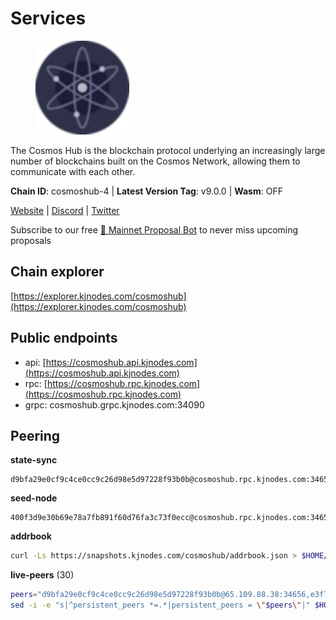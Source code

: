 # Services

<figure><img src="https://raw.githubusercontent.com/kj89/cosmos-images/main/logos/cosmoshub.png" width="150" alt=""><figcaption></figcaption></figure>

The Cosmos Hub is the blockchain protocol underlying an  increasingly large number of blockchains built on the  Cosmos Network, allowing them to communicate with each other.

**Chain ID**: cosmoshub-4 | **Latest Version Tag**: v9.0.0 | **Wasm**: OFF

[Website](https://hub.cosmos.network) | [Discord](https://discord.gg/cosmosnetwork) | [Twitter](https://twitter.com/cosmoshub)



Subscribe to our free [🤖 Mainnet Proposal Bot](https://t.me/kjnodes_proposal_bot) to never miss upcoming proposals


## Chain explorer
[https://explorer.kjnodes.com/cosmoshub](https://explorer.kjnodes.com/cosmoshub)

## Public endpoints

* api: [https://cosmoshub.api.kjnodes.com](https://cosmoshub.api.kjnodes.com)
* rpc: [https://cosmoshub.rpc.kjnodes.com](https://cosmoshub.rpc.kjnodes.com)
* grpc: cosmoshub.grpc.kjnodes.com:34090

## Peering

**state-sync**

```text
d9bfa29e0cf9c4ce0cc9c26d98e5d97228f93b0b@cosmoshub.rpc.kjnodes.com:34656
```

**seed-node**

```text
400f3d9e30b69e78a7fb891f60d76fa3c73f0ecc@cosmoshub.rpc.kjnodes.com:34659
```

**addrbook**
```bash
curl -Ls https://snapshots.kjnodes.com/cosmoshub/addrbook.json > $HOME/.gaia/config/addrbook.json
```

**live-peers** (30)
```bash
peers="d9bfa29e0cf9c4ce0cc9c26d98e5d97228f93b0b@65.109.88.38:34656,e3f76b923d03fc99510b31049144e22d8f0f0587@65.108.193.249:2010,1cce99042f884d669e7287e3e362bff8e385c63e@46.4.79.183:26726,82aa1d7e83e7f675f6c2cb043e2b0ecfeb72d652@54.159.132.131:26656,7dd34d8d3880bc48eff3e47b941d06bd1941a962@93.115.25.106:26656,e0ab6c5cc86959853f499236b8297344802ac5f4@5.161.139.201:26656,b858ca4f3fed2c36b949cf67188b126e2542a39a@135.181.215.115:26726,1da54d20c7339713f1d6d28dd2117087dd33d0ca@5.9.59.145:26656,6ecca845883e9273062ee515d2657080e6539d9e@65.109.32.148:26726,2532ad5b2f93fd521e97dbc3562db711df4bd763@65.109.88.70:26656,2286eeee09fcf37e768dfffc0db8c821b9231b7b@204.16.244.78:26656,c1e437f73b8889b78ea34981e7c349157ad80284@107.135.15.66:26656,ca5011c44fd74d95e7fca487c69e301df195750c@65.108.122.246:26726,ee767901f4a7eaf44603ef0a5b6e5edac118ba1e@74.118.136.149:26656,1279eae188599463661c3e2b9ab492615a6d7079@65.108.235.32:2010,0eeb20e044d632b279e67f2fe91f50e4fceab1fd@159.223.223.84:26656,32bdba6ced12cdf2e534566e6c3d66ee2f7ef494@84.244.95.229:26656,f88e78f7448eeb8d0cdf465aed3308f52780f1f2@44.195.76.177:26656,b79e1d3a621bdafd3a8d9a49dff8f4737d0bedc9@52.203.105.100:26656,971ed177b284db42108187867cb8694df48ac742@95.217.205.41:26656,b6b9bc1a0c18d12be759111bb3a0d9a8958120c7@57.128.20.184:26656,5b143d463427d9ad0b621f97c0b8933643e293da@35.212.90.144:26656,4ebf074e8b4a24438bd0bd503b62b4728dfb8eae@35.212.101.35:26656,a7f87b0df31316ba270f737e2cce6c100e1549d8@202.61.228.55:26656,1997e68bf205bedeed0c4723786bf03464987dc1@77.87.108.21:26656,9edd51012df3a09395a48eb68a84723d6308e08c@35.212.116.100:26656,fe21dd474640247888fc7c4dce82da8da08a8bfd@135.181.113.227:26656,d484b416598b98d3cd7f4dfb6faa30d75ee9d545@188.214.129.233:26656,3334bb086be9ab0dba3a34331555624a7354a6ab@159.203.187.36:26090,f05ddce65f1e75babe01d05fef1bce5d8ffe0972@54.177.181.170:26656"
sed -i -e "s|^persistent_peers *=.*|persistent_peers = \"$peers\"|" $HOME/.gaia/config/config.toml
```
